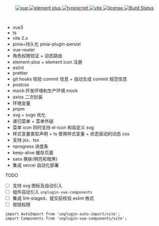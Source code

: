 <div align="center">
  <a href="https://v3.vuejs.org/" target="_blank">
    <img src="https://img.shields.io/badge/vue.js-vue3.2-green" alt="vue">
  </a>
  <a href="https://element-plus.gitee.io/#/zh-CN/component/changelog" target="_blank">
    <img src="https://img.shields.io/badge/element--plus-%3E2.0.5-blue" alt="element plus">
  </a>
  <a href="https://www.tslang.cn/" target="_blank">
    <img src="https://img.shields.io/badge/typescript-%3E4.6.2-blue" alt="typescript">
  </a>
  <a href="https://vitejs.dev/" target="_blank">
    <img src="https://img.shields.io/badge/vite-%3E2.8.6-yellow" alt="vite">
  </a>
  <a href="https://gitee.com/lyt-top/vue-next-admin/blob/master/LICENSE" target="_blank">
    <img src="https://img.shields.io/badge/license-ISC-success" alt="license">
  </a>
   <a href="https://app.travis-ci.com/Cmingqiu/vue3-vite-ts" target="_blank">
    <img src="https://app.travis-ci.com/Cmingqiu/vue3-vite-ts.svg?branch=master" alt="Build Status">
  </a>
	<p>&nbsp;</p>
</div>

- vue3
- ts
- vite 2.x
- pinia+持久化 pinia-plugin-persist
- vue-router
- 角色权限验证 + 动态路由
- element-plus + element icon 注册
- eslint
- prettier
- git hooks 校验 commit 信息 + 自动生成 commit 规范信息
- postcss
- mock:开发环境和生产环境 mock
- axios 二次封装
- 环境变量
- pnpm
- svg + svgo 优化
- 递归菜单 + 菜单外链
- 菜单 icon 同时支持 el-icon 和自定义 svg
- 样式变量类型声明 + ts 使用样式变量 + 状态驱动的动态 css
- 支持 jsx、tsx
- nprogress 进度条
- keep-alive 缓存页面
- sass 换肤(明亮和暗黑)
- 集成 vercel 自动化部署

TODO

- [ ] 支持 svg 图标及自动引入
- [ ] 组件自动引入 `unplugin-vue-components`
- [ ] 集成 lint-staged，提交前校验 eslint 格式
- [ ] 按钮权限

```
import AutoImport from 'unplugin-auto-import/vite';
import Components from 'unplugin-vue-components/vite';
```
